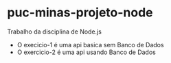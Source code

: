 # puc-minas-projeto-node
Trabalho da disciplina de Node.js

* O execicio-1 é uma api basica sem Banco de Dados
* O exercicio-2 é uma api usando Banco de Dados
